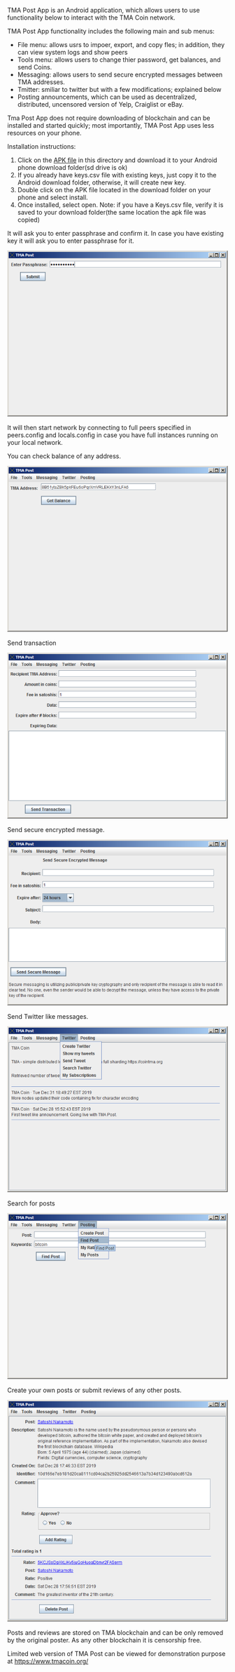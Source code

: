 TMA Post App is an Android application, which allows users to use functionality below to interact with the TMA Coin network.

TMA Post App functionality includes the following main and sub menus:

* File menu: allows usrs to impoer, export, and copy fles; in addition, they can view system logs and show peers 
* Tools menu: allows users to change thier password, get balances, and send Coins.
* Messaging: allows users to send secure encrypted messages between TMA addresses.
* Tmitter: smiliar to twitter but with a few modifications; explained below
* Posting announcements,  which can be used as decentralized, distributed, uncensored version of Yelp, Craiglist or eBay.

Tma Post App does not require downloading of blockchain and can be installed and started quickly; most importantly, TMA Post App uses less resources on your phone. 

Installation instructions:

1. Click on the  [APK file](https://github.com/tmacoin/tmapostapp/tma.apk) in this directory and download it to your Android phone download folder(sd drive is ok)
2. If you already have keys.csv file with existing keys, just copy it to the Android download folder, otherwise, it will create new key. 
3. Double click on the APK file located in the download folder on your phone and select install. 
4. Once installed, select open. Note: if you have a Keys.csv file, verify it is saved to your download folder(the same location the apk file was copied)

It will ask you to enter passphrase and confirm it. In case you have existing key it will ask you to enter passphrase for it.

![Passphrase](https://raw.githubusercontent.com/tmacoin/tmapost/master/tmapost/images/image001.png)

It will then start network by connecting to full peers specified in peers.config and locals.config in case you have full instances running on your local network.

You can check balance of any address.

![Balance](https://raw.githubusercontent.com/tmacoin/tmapost/master/tmapost/images/image002.png)

Send transaction

![Transaction](https://raw.githubusercontent.com/tmacoin/tmapost/master/tmapost/images/image003.png)

Send secure encrypted message.

![Secure Message](https://raw.githubusercontent.com/tmacoin/tmapost/master/tmapost/images/image004.png)

Send Twitter like messages.

![Twitter](https://raw.githubusercontent.com/tmacoin/tmapost/master/tmapost/images/image005.png)

Search for posts

![Search for posts](https://raw.githubusercontent.com/tmacoin/tmapost/master/tmapost/images/image006.png)

Create your own posts or submit reviews of any other posts.

![View Post](https://raw.githubusercontent.com/tmacoin/tmapost/master/tmapost/images/image007.png)

Posts and reviews are stored on TMA blockchain and can be only removed by the original poster. As any other blockchain it is censorship free.

Limited web version of TMA Post can be viewed for demonstration purpose at https://www.tmacoin.org/

